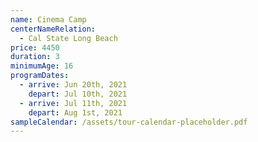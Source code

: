 ```yaml
---
name: Cinema Camp
centerNameRelation:
  - Cal State Long Beach
price: 4450
duration: 3
minimumAge: 16
programDates:
  - arrive: Jun 20th, 2021
    depart: Jul 10th, 2021
  - arrive: Jul 11th, 2021
    depart: Aug 1st, 2021
sampleCalendar: /assets/tour-calendar-placeholder.pdf
---
```

